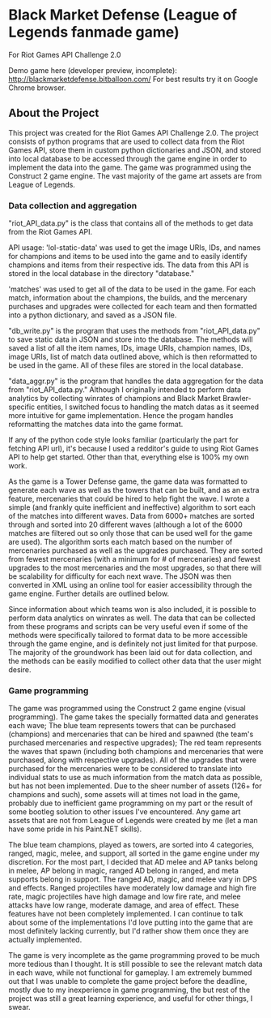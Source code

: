 # Black Market Defense (League of Legends fanmade game)
For Riot Games API Challenge 2.0

Demo game here (developer preview, incomplete): http://blackmarketdefense.bitballoon.com/
For best results try it on Google Chrome browser.


## About the Project
This project was created for the Riot Games API Challenge 2.0. The project consists of python programs that are used to collect data from the Riot Games API, store them in custom python dictionaries and JSON, and stored into local database to be accessed through the game engine in order to implement the data into the game. The game was programmed using the Construct 2 game engine. The vast majority of the game art assets are from League of Legends.

### Data collection and aggregation
"riot_API_data.py" is the class that contains all of the methods to get data from the Riot Games API. 

API usage: 
'lol-static-data' was used to get the image URIs, IDs, and names for champions and items to be used into the game and to easily identify champions and items from their respective ids. The data from this API is stored in the local database in the directory "database."

'matches' was used to get all of the data to be used in the game. For each match, information about the champions, the builds, and the mercenary purchases and upgrades were collected for each team and then formatted into a python dictionary, and saved as a JSON file.

"db_write.py" is the program that uses the methods from "riot_API_data.py" to save static data in JSON and store into the database. The methods will saved a list of all the item names, IDs, image URIs, champion names, IDs, image URIs, list of match data outlined above, which is then reformatted to be used in the game. All of these files are stored in the local database.

"data_aggr.py" is the program that handles the data aggregation for the data from "riot_API_data.py." Although I originally intended to perform data analytics by collecting winrates of champions and Black Market Brawler-specific entities, I switched focus to handling the match datas as it seemed more intuitive for game implementation. Hence the progam handles reformatting the matches data into the game format.

If any of the python code style looks familiar (particularly the part for fetching API url), it's because I used a redditor's guide to using Riot Games API to help get started. Other than that, everything else is 100% my own work.

As the game is a Tower Defense game, the game data was formatted to generate each wave as well as the towers that can be built, and as an extra feature, mercenaries that could be hired to help fight the wave. I wrote a simple (and frankly quite inefficient and ineffective) algorithm to sort each of the matches into different waves. Data from 6000+ matches are sorted through and sorted into 20 different waves (although a lot of the 6000 matches are filtered out so only those that can be used well for the game are used). The algorithm sorts each match based on the number of mercenaries purchased as well as the upgrades purchased. They are sorted from fewest mercenaries (with a minimum for # of mercenaries) and fewest upgrades to the most mercenaries and the most upgrades, so that there will be scalability for difficulty for each next wave. The JSON was then converted in XML using an online tool for easier accessibility through the game engine. Further details are outlined below.

Since information about which teams won is also included, it is possible to perform data analytics on winrates as well. The data that can be collected from these programs and scripts can be very useful even if some of the methods were specifically tailored to format data to be more accessible through the game engine, and is definitely not just limited for that purpose. The majority of the groundwork has been laid out for data collection, and the methods can be easily modified to collect other data that the user might desire.


### Game programming

The game was programmed using the Construct 2 game engine (visual programming). The game takes the specially formatted data and generates each wave; 
The blue team represents towers that can be purchased (champions) and mercenaries that can be hired and spawned (the team's purchased mercenaries and respective upgrades);
The red team represents the waves that spawn (including both champions and mercenaries that were purchased, along with respective upgrades).
All of the upgrades that were purchased for the mercenaries were to be considered to translate into individual stats to use as much information from the match data as possible, but has not been implemented. Due to the sheer number of assets (126+ for champions and such), some assets will at times not load in the game, probably due to inefficient game programming on my part or the result of some bootleg solution to other issues I've encountered. Any game art assets that are not from League of Legends were created by me (let a man have some pride in his Paint.NET skills).

The blue team champions, played as towers, are sorted into 4 categories, ranged, magic, melee, and support, all sorted in the game engine under my discretion. For the most part, I decided that AD melee and AP tanks belong in melee, AP belong in magic, ranged AD belong in ranged, and meta supports belong in support. The ranged AD, magic, and melee vary in DPS and effects. Ranged projectiles have moderately low damage and high fire rate, magic projectiles have high damage and low fire rate, and melee attacks have low range, moderate damage, and area of effect. These features have not been completely implemented. I can continue to talk about some of the implementations I'd love putting into the game that are most definitely lacking currently, but I'd rather show them once they are actually implemented.

The game is very incomplete as the game programming proved to be much more tedious than I thought. It is still possible to see the relevant match data in each wave, while not functional for gameplay. I am extremely bummed out that I was unable to complete the game project before the deadline, mostly due to my inexperience in game programming, the but rest of the project was still a great learning experience, and useful for other things, I swear.
